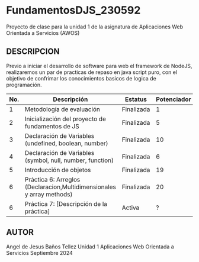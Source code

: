 # FundamentosDJS_230592
Proyecto de clase para la unidad 1 de la asignatura de Aplicaciones Web Orientada a Servicios (AWOS)

 ## DESCRIPCION
Previo a iniciar el desarrollo de software para web el framework de NodeJS, realizaremos un par de practicas de repaso en java script puro, con el objetivo de confrimar los conocimientos basicos de logica de programación.

| No. | Descripción                                                      | Estatus   | Potenciador |
|-----|------------------------------------------------------------------|-----------|-------------|
| 1   | Metodología de evaluación                                         | Finalizada| 1           |
| 2   | Inicialización del proyecto de fundamentos de JS                 | Finalizada| 5           |
| 3   | Declaración de Variables (undefined, boolean, number)            | Finalizada| 10          |
| 4   | Declaración de Variables (symbol, null, number, function)       | Finalizada| 6           |
| 5   | Introducción de objetos                                           | Finalizada| 19          |
| 6   | Práctica 6: Arreglos (Declaracion,Multidimensionales y array methods)| Finalizada | 20 |
| 6   | Práctica 7: [Descripción de la práctica]                         | Activa | ? |

 
## AUTOR
Angel de Jesus Baños Tellez
Unidad 1
Aplicaciones Web Orientada a Servicios
Septiembre 2024
